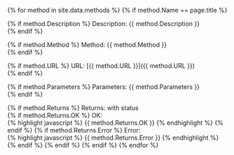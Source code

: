 {% for method in site.data.methods %}
{% if method.Name == page.title %}

{% if method.Description %} 
Description: {{ method.Description }}  
{% endif %}

{% if method.Method %}
Method: {{ method.Method }}  
{% endif %}

{% if method.URL %}
URL: [{{ method.URL }}]({{ method.URL }})  
{% endif %}

{% if method.Parameters %}
Parameters: {{ method.Parameters }}  
{% endif %}

{% if method.Returns %}
Returns: with status  
{% if method.Returns.OK %}
OK:  
{% highlight javascript %}
{{ method.Returns.OK }} 
{% endhighlight %}
{% endif %}
{% if method.Returns.Error %}
Error:  
{% highlight javascript %}
{{ method.Returns.Error }} 
{% endhighlight %}
{% endif %}
{% endif %}
{% endif %}
{% endfor %}